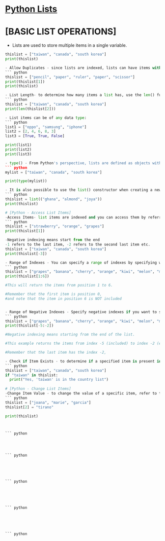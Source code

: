 # [Python Lists](https://www.w3schools.com/python/python_lists.asp)

# [BASIC LIST OPERATIONS]
- Lists are used to store multiple items in a single variable.
``` python
thislist = ["taiwan", "canada", "south korea"]
print(thislist)

- Allow Duplicates - since lists are indexed, lists can have items with the same value:
``` python
thislist = ["pencil", "paper", "ruler", "paper", "scissor"]
print(thislist[1])
print(thislist) 

- List Length- to determine how many items a list has, use the len() function: 
``` python 
thislist = ["taiwan", "canada", "south korea"]
print(len(thislist[2]))

- List items can be of any data type:
``` python 
list1 = ["oppo", "samsung", "iphone"] 
list2 = [2, 4, 6, 8, 3]
list3 = [True, True, False]

print(list1)
print(list2)
print(list3)

- type() - From Python's perspective, lists are defined as objects with the data type 'list':
``` python 
mylist = ["taiwan", "canada", "south korea"]

print(type(mylist)) 

- It is also possible to use the list() constructor when creating a new list. 
``` python 
thislist = list(("ghana", "almond", "joya"))
print(thislist)

# [Python - Access List Items]
-Access Items- list items are indexed and you can access them by referring to the index number:
``` python 
thislist = ["strawberry", "orange", "grapes"]
print(thislist[1])

-Negative indexing means start from the end
-1 refers to the last item, -2 refers to the second last item etc.
thislist = ["taiwan", "canada", "south korea"]
print(thislist[-3])

- Range of Indexes - You can specify a range of indexes by specifying where to start and where to end the range.
``` python 
thislist = ["grapes", "banana", "cherry", "orange", "kiwi", "melon", "mango"]
print(thislist[1:6])

#This will return the items from position 1 to 6.

#Remember that the first item is position 0,
#and note that the item in position 6 is NOT included


- Range of Negative Indexes - Specify negative indexes if you want to start the search from the end of the list:
``` python 
thislist = ["grapes", "banana", "cherry", "orange", "kiwi", "melon", "mango"]
print(thislist[-5:-2])

#Negative indexing means starting from the end of the list.

#This example returns the items from index -5 (included) to index -2 (excluded)

#Remember that the last item has the index -2,

- Check if Item Exists - to determine if a specified item is present in a list use the in keyword:
``` python 
thislist = ["taiwan", "canada", "south korea"]
if "taiwan" in thislist:
  print("Yes, 'taiwan' is in the country list")
  
# [Python - Change List Items]
-Change Item Value - to change the value of a specific item, refer to the index number:
``` python 
thislist = ["joana", "marie", "garcia"]
thislist[2] = "tirano"

print(thislist)



``` python 




``` python 





``` python 





``` python 





``` python 




